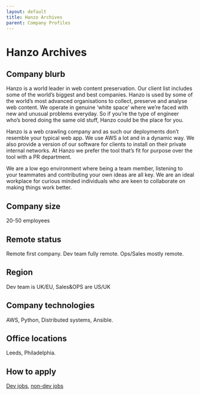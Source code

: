 ```yaml
---
layout: default
title: Hanzo Archives
parent: Company Profiles
---
```


# Hanzo Archives

## Company blurb

Hanzo is a world leader in web content preservation. Our client list includes some of the world’s biggest and best companies. Hanzo is used by some of the world’s most advanced organisations to collect, preserve and analyse web content. We operate in genuine ‘white space’ where we’re faced with new and unusual problems everyday. So if you’re the type of engineer who’s bored doing the same old stuff, Hanzo could be the place for you.

Hanzo is a web crawling company and as such our deployments don’t resemble your typical web app. We use AWS a lot and in a dynamic way. We also provide a version of our software for clients to install on their private internal networks. At Hanzo we prefer the tool that’s fit for purpose over the tool with a PR department.

We are a low ego environment where being a team member, listening to your teammates and contributing your own ideas are all key. We are an ideal workplace for curious minded individuals who are keen to collaborate on making things work better.

## Company size

20-50 employees

## Remote status

Remote first company. Dev team fully remote. Ops/Sales mostly remote.

## Region

Dev team is UK/EU, Sales&OPS are US/UK

## Company technologies

AWS, Python, Distributed systems, Ansible.

## Office locations

Leeds, Philadelphia.

## How to apply

[Dev jobs](https://www.hanzo.co/about-us/careers-uk), [non-dev jobs](https://www.hanzo.co/about-us/careers)
